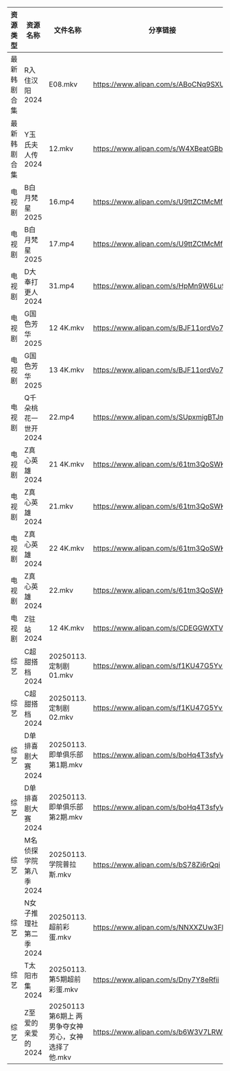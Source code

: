 | 资源类型   | 资源名称          | 文件名称                             | 分享链接                                 | 更新时间                |
| ------ | ------------- | -------------------------------- | ------------------------------------ | ------------------- |
| 最新韩剧合集 | R入住汉阳2024     | E08.mkv                          | https://www.alipan.com/s/ABoCNq9SXUm | 2025-01-13 00:06:21 |
| 最新韩剧合集 | Y玉氏夫人传2024    | 12.mkv                           | https://www.alipan.com/s/W4XBeatGBb7 | 2025-01-13 00:06:41 |
| 电视剧    | B白月梵星2025     | 16.mp4                           | https://www.alipan.com/s/U9ttZCtMcMf | 2025-01-13 21:05:11 |
| 电视剧    | B白月梵星2025     | 17.mp4                           | https://www.alipan.com/s/U9ttZCtMcMf | 2025-01-13 21:05:11 |
| 电视剧    | D大奉打更人2024    | 31.mp4                           | https://www.alipan.com/s/HpMn9W6Lu9Z | 2025-01-13 21:05:19 |
| 电视剧    | G国色芳华2025     | 12 4K.mkv                        | https://www.alipan.com/s/BJF11ordVo7 | 2025-01-13 21:05:22 |
| 电视剧    | G国色芳华2025     | 13 4K.mkv                        | https://www.alipan.com/s/BJF11ordVo7 | 2025-01-13 21:05:21 |
| 电视剧    | Q千朵桃花一世开2024  | 22.mp4                           | https://www.alipan.com/s/SUpxmigBTJm | 2025-01-13 14:06:22 |
| 电视剧    | Z真心英雄2024     | 21 4K.mkv                        | https://www.alipan.com/s/61tm3QoSWKK | 2025-01-13 21:06:34 |
| 电视剧    | Z真心英雄2024     | 21.mkv                           | https://www.alipan.com/s/61tm3QoSWKK | 2025-01-13 21:06:33 |
| 电视剧    | Z真心英雄2024     | 22 4K.mkv                        | https://www.alipan.com/s/61tm3QoSWKK | 2025-01-13 21:06:33 |
| 电视剧    | Z真心英雄2024     | 22.mkv                           | https://www.alipan.com/s/61tm3QoSWKK | 2025-01-13 21:06:33 |
| 电视剧    | Z驻站2024       | 12 4K.mkv                        | https://www.alipan.com/s/CDEGGWXTVZe | 2025-01-13 00:06:47 |
| 综艺     | C超甜搭档2024     | 20250113.定制剧01.mkv               | https://www.alipan.com/s/f1KU47G5YvP | 2025-01-13 16:06:40 |
| 综艺     | C超甜搭档2024     | 20250113.定制剧02.mkv               | https://www.alipan.com/s/f1KU47G5YvP | 2025-01-13 16:06:39 |
| 综艺     | D单排喜剧大赛2024   | 20250113.即单俱乐部第1期.mkv            | https://www.alipan.com/s/boHq4T3sfyV | 2025-01-13 16:06:43 |
| 综艺     | D单排喜剧大赛2024   | 20250113.即单俱乐部第2期.mkv            | https://www.alipan.com/s/boHq4T3sfyV | 2025-01-13 16:06:42 |
| 综艺     | M名侦探学院第八季2024 | 20250113.学院普拉斯.mkv               | https://www.alipan.com/s/bS78Zi6rQqi | 2025-01-13 16:07:02 |
| 综艺     | N女子推理社第二季2024 | 20250113.超前彩蛋.mkv                | https://www.alipan.com/s/NNXXZUw3FNE | 2025-01-13 16:07:27 |
| 综艺     | T太阳市集2024     | 20250113.第5期超前彩蛋.mkv             | https://www.alipan.com/s/Dny7Y8eRfii | 2025-01-13 16:07:47 |
| 综艺     | Z至爱的亲爱的2024   | 20250113第6期上 两男争夺女神芳心，女神选择了他.mkv | https://www.alipan.com/s/b6W3V7LRWRj | 2025-01-13 14:08:47 |
